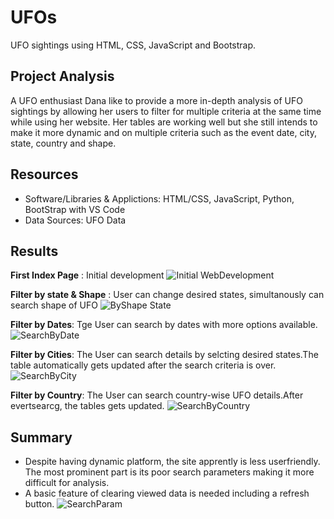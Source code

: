 # UFOs
UFO sightings using HTML, CSS, JavaScript and Bootstrap.

## Project Analysis
A UFO enthusiast Dana like to provide a more in-depth analysis  of UFO sightings by allowing her users to filter for multiple criteria at the same time while using her website. Her tables are working well but she still intends to make it more dynamic and on multiple criteria such as the event date, city, state, country and shape.

## Resources
- Software/Libraries & Applictions: HTML/CSS, JavaScript, Python, BootStrap with VS Code
- Data Sources: UFO Data

## Results
**First Index Page** : Initial development ![Initial WebDevelopment](https://user-images.githubusercontent.com/93893263/167285308-e06206c7-e63b-4dcd-a07c-42626534bbd0.png)

**Filter by state & Shape** : User can change desired states, simultanously can search shape of UFO ![ByShape State](https://user-images.githubusercontent.com/93893263/167285601-1ff92626-3942-47c1-b118-648446873852.png)

**Filter by Dates**: Tge User can search by dates with more options available. ![SearchByDate](https://user-images.githubusercontent.com/93893263/167285729-ea7197d7-cfa7-4d71-ba59-063fba0d48ac.png)

**Filter by Cities**: The User can search details by selcting desired states.The table automatically gets updated after the search criteria is over. ![SearchByCity](https://user-images.githubusercontent.com/93893263/167285983-13056cfb-a8ba-4979-afc8-2c9e113bebb6.png)

**Filter by Country**: The User can search country-wise UFO details.After evertsearcg, the tables gets updated. ![SearchByCountry](https://user-images.githubusercontent.com/93893263/167286284-2bfc39fa-6374-4c6c-875f-7b90f440a8bd.png)

## Summary
 - Despite having dynamic platform, the site apprently is less userfriendly. The most prominent part is its poor search parameters making it more difficult for analysis.
 - A basic feature of clearing viewed data is needed including a refresh button. ![SearchParam](https://user-images.githubusercontent.com/93893263/167286735-71f3f392-a951-425b-9891-6cff84854c7c.png)
